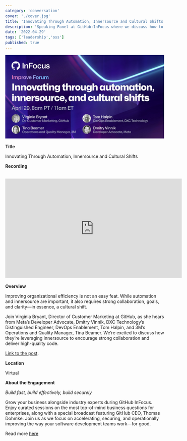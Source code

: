 ```yaml
---
category: 'conversation'
cover: './cover.jpg'
title: 'Innovating Through Automation, Innersource and Cultural Shifts'
description: 'Speaking Panel at GitHub:InFocus where we discuss how to leverage innersource to encourage strong collaboration and deliver high-quality code.'
date: '2022-04-29'
tags: ['leadership','oss']
published: true
---
```

![cover](./cover.jpg)

**Title**

Innovating Through Automation, Innersource and Cultural Shifts

**Recording**

<br>

<iframe width="560" height="315" src="https://www.youtube.com/embed/Y8c7U4quV8g" title="YouTube video player" frameborder="0" allow="accelerometer; autoplay; clipboard-write; encrypted-media; gyroscope; picture-in-picture" allowfullscreen></iframe>

<br>

**Overview**

Improving organizational efficiency is not an easy feat. While automation and innersource are important, it also requires strong collaboration, goals, and clarity—in essence, a cultural shift.

Join Virginia Bryant, Director of Customer Marketing at GitHub, as she hears from Meta’s Developer Advocate, Dmitry Vinnik, DXC Technology’s Distinguished Engineer, DevOps Enablement, Tom Halpin, and 3M’s Operations and Quality Manager, Tina Beamer. We’re excited to discuss how they’re leveraging innersource to encourage strong collaboration and deliver high-quality code.

[Link to the post](https://infocus.github.com/sessions/innovating-through-automation-innersource-and-cultural-shifts-with-meta-dxc-technology-and-3m/).

**Location**

Virtual

**About the Engagement**

*Build fast, build effectively, build securely*

Grow your business alongside industry experts during GitHub InFocus. Enjoy curated sessions on the most top-of-mind business questions for enterprises, along with a special broadcast featuring GitHub CEO, Thomas Dohmke. Join us as we focus on accelerating, securing, and operationally improving the way your software development teams work—for good.

Read more [here](https://dvinnik.dev/events/2022/in-focus-github)